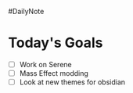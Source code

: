 #DailyNote 
# Today's Goals
- [ ] Work on Serene
- [ ] Mass Effect modding
- [ ] Look at new themes for obsidian